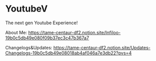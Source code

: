 # YoutubeV

The next gen Youtube Experience!

About Me: https://tame-centaur-df2.notion.site/Infiloo-19b0c5db49e080f09b37ec3c47b367a7 

Changelogs&Updates: https://tame-centaur-df2.notion.site/Updates-Changelogs-19b0c5db49e08018ab4af046a7e3db22?pvs=4
